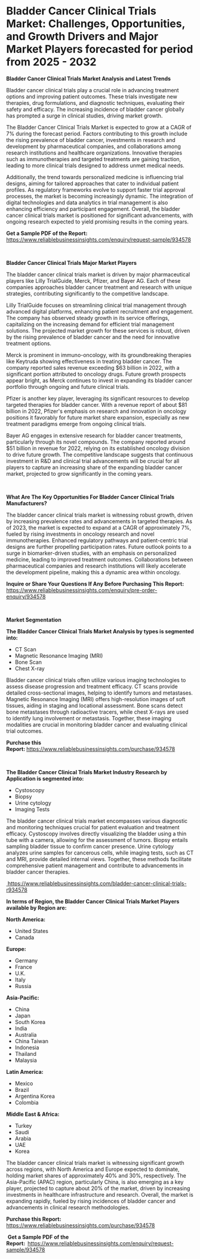 <p><h1>Bladder Cancer Clinical Trials Market: Challenges, Opportunities, and Growth Drivers and Major Market Players forecasted for period from 2025 - 2032</h1></p><p><strong>Bladder Cancer Clinical Trials Market Analysis and Latest Trends</strong></p>
<p><p>Bladder cancer clinical trials play a crucial role in advancing treatment options and improving patient outcomes. These trials investigate new therapies, drug formulations, and diagnostic techniques, evaluating their safety and efficacy. The increasing incidence of bladder cancer globally has prompted a surge in clinical studies, driving market growth.</p><p>The Bladder Cancer Clinical Trials Market is expected to grow at a CAGR of 7% during the forecast period. Factors contributing to this growth include the rising prevalence of bladder cancer, investments in research and development by pharmaceutical companies, and collaborations among research institutions and healthcare organizations. Innovative therapies such as immunotherapies and targeted treatments are gaining traction, leading to more clinical trials designed to address unmet medical needs.</p><p>Additionally, the trend towards personalized medicine is influencing trial designs, aiming for tailored approaches that cater to individual patient profiles. As regulatory frameworks evolve to support faster trial approval processes, the market is becoming increasingly dynamic. The integration of digital technologies and data analytics in trial management is also enhancing efficiency and participant engagement. Overall, the bladder cancer clinical trials market is positioned for significant advancements, with ongoing research expected to yield promising results in the coming years.</p></p>
<p><strong>Get a Sample PDF of the Report:&nbsp;</strong> <a href="https://www.reliablebusinessinsights.com/enquiry/request-sample/934578?utm_campaign=3248&utm_medium=2&utm_source=Github&utm_content=ia&utm_term=18042025&utm_id=bladder-cancer-clinical-trials">https://www.reliablebusinessinsights.com/enquiry/request-sample/934578</a></p>
<p>&nbsp;</p>
<p><strong>Bladder Cancer Clinical Trials Major Market Players</strong></p>
<p><p>The bladder cancer clinical trials market is driven by major pharmaceutical players like Lilly TrialGuide, Merck, Pfizer, and Bayer AG. Each of these companies approaches bladder cancer treatment and research with unique strategies, contributing significantly to the competitive landscape.</p><p>Lilly TrialGuide focuses on streamlining clinical trial management through advanced digital platforms, enhancing patient recruitment and engagement. The company has observed steady growth in its service offerings, capitalizing on the increasing demand for efficient trial management solutions. The projected market growth for these services is robust, driven by the rising prevalence of bladder cancer and the need for innovative treatment options.</p><p>Merck is prominent in immuno-oncology, with its groundbreaking therapies like Keytruda showing effectiveness in treating bladder cancer. The company reported sales revenue exceeding $63 billion in 2022, with a significant portion attributed to oncology drugs. Future growth prospects appear bright, as Merck continues to invest in expanding its bladder cancer portfolio through ongoing and future clinical trials.</p><p>Pfizer is another key player, leveraging its significant resources to develop targeted therapies for bladder cancer. With a revenue report of about $81 billion in 2022, Pfizer's emphasis on research and innovation in oncology positions it favorably for future market share expansion, especially as new treatment paradigms emerge from ongoing clinical trials.</p><p>Bayer AG engages in extensive research for bladder cancer treatments, particularly through its novel compounds. The company reported around $51 billion in revenue for 2022, relying on its established oncology division to drive future growth. The competitive landscape suggests that continuous investment in R&D and clinical trial advancements will be crucial for all players to capture an increasing share of the expanding bladder cancer market, projected to grow significantly in the coming years.</p></p>
<p>&nbsp;</p>
<p><strong>What Are The Key Opportunities For Bladder Cancer Clinical Trials Manufacturers?</strong></p>
<p><p>The bladder cancer clinical trials market is witnessing robust growth, driven by increasing prevalence rates and advancements in targeted therapies. As of 2023, the market is expected to expand at a CAGR of approximately 7%, fueled by rising investments in oncology research and novel immunotherapies. Enhanced regulatory pathways and patient-centric trial designs are further propelling participation rates. Future outlook points to a surge in biomarker-driven studies, with an emphasis on personalized medicine, leading to improved treatment outcomes. Collaborations between pharmaceutical companies and research institutions will likely accelerate the development pipeline, making this a dynamic area within oncology.</p></p>
<p><strong>Inquire or Share Your Questions If Any Before Purchasing This Report:</strong> <a href="https://www.reliablebusinessinsights.com/enquiry/pre-order-enquiry/934578?utm_campaign=3248&utm_medium=2&utm_source=Github&utm_content=ia&utm_term=18042025&utm_id=bladder-cancer-clinical-trials">https://www.reliablebusinessinsights.com/enquiry/pre-order-enquiry/934578</a></p>
<p>&nbsp;</p>
<p><strong>Market Segmentation</strong></p>
<p><strong>The Bladder Cancer Clinical Trials Market Analysis by types is segmented into:</strong></p>
<p><ul><li>CT Scan</li><li>Magnetic Resonance Imaging (MRI)</li><li>Bone Scan</li><li>Chest X-ray</li></ul></p>
<p><p>Bladder cancer clinical trials often utilize various imaging technologies to assess disease progression and treatment efficacy. CT scans provide detailed cross-sectional images, helping to identify tumors and metastases. Magnetic Resonance Imaging (MRI) offers high-resolution images of soft tissues, aiding in staging and locational assessment. Bone scans detect bone metastases through radioactive tracers, while chest X-rays are used to identify lung involvement or metastasis. Together, these imaging modalities are crucial in monitoring bladder cancer and evaluating clinical trial outcomes.</p></p>
<p><strong>Purchase this Report:&nbsp;</strong><a href="https://www.reliablebusinessinsights.com/purchase/934578?utm_campaign=3248&utm_medium=2&utm_source=Github&utm_content=ia&utm_term=18042025&utm_id=bladder-cancer-clinical-trials">https://www.reliablebusinessinsights.com/purchase/934578</a></p>
<p>&nbsp;</p>
<p><strong>The Bladder Cancer Clinical Trials Market Industry Research by Application is segmented into:</strong></p>
<p><ul><li>Cystoscopy</li><li>Biopsy</li><li>Urine cytology</li><li>Imaging Tests</li></ul></p>
<p><p>The bladder cancer clinical trials market encompasses various diagnostic and monitoring techniques crucial for patient evaluation and treatment efficacy. Cystoscopy involves directly visualizing the bladder using a thin tube with a camera, allowing for the assessment of tumors. Biopsy entails sampling bladder tissue to confirm cancer presence. Urine cytology analyzes urine samples for cancerous cells, while imaging tests, such as CT and MRI, provide detailed internal views. Together, these methods facilitate comprehensive patient management and contribute to advancements in bladder cancer therapies.</p></p>
<p><a href="https://www.reliablebusinessinsights.com/bladder-cancer-clinical-trials-r934578?utm_campaign=3248&utm_medium=2&utm_source=Github&utm_content=ia&utm_term=18042025&utm_id=bladder-cancer-clinical-trials">&nbsp;https://www.reliablebusinessinsights.com/bladder-cancer-clinical-trials-r934578</a></p>
<p><strong>In terms of Region, the Bladder Cancer Clinical Trials Market Players available by Region are:</strong></p>
<p>
    <p> <strong> North America: </strong>
        <ul>
            <li>United States</li>
            <li>Canada</li>
        </ul>
        </p> 
    <p> <strong> Europe: </strong>
        <ul>
            <li>Germany</li>
            <li>France</li>
            <li>U.K.</li>
            <li>Italy</li>
            <li>Russia</li>
        </ul>
        </p> 
    <p> <strong> Asia-Pacific: </strong>
        <ul>
            <li>China</li>
            <li>Japan</li>
            <li>South Korea</li>
            <li>India</li>
            <li>Australia</li>
            <li>China Taiwan</li>
            <li>Indonesia</li>
            <li>Thailand</li>
            <li>Malaysia</li>
        </ul>
        </p> 
    <p> <strong> Latin America: </strong>
        <ul>
            <li>Mexico</li>
            <li>Brazil</li>
            <li>Argentina Korea</li>
            <li>Colombia</li>
        </ul>
        </p> 
    <p> <strong> Middle East & Africa: </strong>
        <ul>
            <li>Turkey</li>
            <li>Saudi</li>
            <li>Arabia</li>
            <li>UAE</li>
            <li>Korea</li>
        </ul>
    </p>
    </p>
<p><p>The bladder cancer clinical trials market is witnessing significant growth across regions, with North America and Europe expected to dominate, holding market shares of approximately 40% and 30%, respectively. The Asia-Pacific (APAC) region, particularly China, is also emerging as a key player, projected to capture about 20% of the market, driven by increasing investments in healthcare infrastructure and research. Overall, the market is expanding rapidly, fueled by rising incidences of bladder cancer and advancements in clinical research methodologies.</p></p>
<p><strong>Purchase this Report: </strong><a href="https://www.reliablebusinessinsights.com/purchase/934578?utm_campaign=3248&utm_medium=2&utm_source=Github&utm_content=ia&utm_term=18042025&utm_id=bladder-cancer-clinical-trials">https://www.reliablebusinessinsights.com/purchase/934578</a></p>
<p>&nbsp;<strong>Get a Sample PDF of the Report:&nbsp;&nbsp;</strong><a href="https://www.reliablebusinessinsights.com/enquiry/request-sample/934578?utm_campaign=3248&utm_medium=2&utm_source=Github&utm_content=ia&utm_term=18042025&utm_id=bladder-cancer-clinical-trials">https://www.reliablebusinessinsights.com/enquiry/request-sample/934578</a></p>
<p><strong></strong></p>
<p><p></p><p></p><p></p></p>